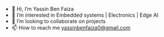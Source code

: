 - 👋 Hi, I’m Yassin Ben Faiza
- 👀 I’m interested in Embedded systems | Electronics |  Edge AI
- 💞️ I’m looking to collaborate on projects
- 📫 How to reach me yassinbenfaiza0@gmail.com


<!---
Yassinos1919/Yassinos1919 is a ✨ special ✨ repository because its `README.md` (this file) appears on your GitHub profile.
You can click the Preview link to take a look at your changes.
--->

